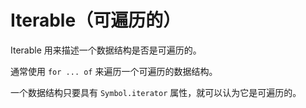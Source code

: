 # Iterable（可遍历的）

Iterable 用来描述一个数据结构是否是可遍历的。

通常使用 `for ... of` 来遍历一个可遍历的数据结构。

一个数据结构只要具有 `Symbol.iterator` 属性，就可以认为它是可遍历的。
